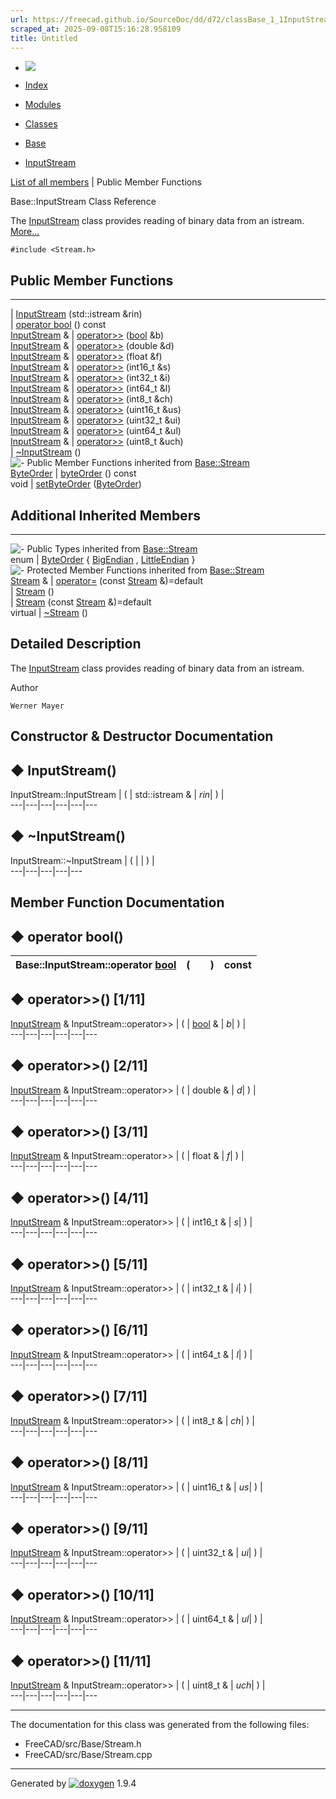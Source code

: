 ```yaml
---
url: https://freecad.github.io/SourceDoc/dd/d72/classBase_1_1InputStream.html
scraped_at: 2025-09-08T15:16:28.958109
title: Untitled
---
```


  * [ ![](https://www.freecad.org/svg/logo-freecad.svg) ](https://freecadweb.org "FreeCAD")
  * [Index](../../index.html "Index")
  * [Modules](../../modules.html "Modules list")
  * [Classes](../../annotated.html "Annotated list")

  * [Base](../../db/d07/namespaceBase.html)
  * [InputStream](../../dd/d72/classBase_1_1InputStream.html)

[List of all members](../../dc/d40/classBase_1_1InputStream-members.html) | Public Member Functions

Base::InputStream Class Reference

The [InputStream](../../dd/d72/classBase_1_1InputStream.html "The InputStream
class provides reading of binary data from an istream.") class provides
reading of binary data from an istream.
[More...](../../dd/d72/classBase_1_1InputStream.html#details)

`#include <Stream.h>`

##  Public Member Functions  
  
---  
|
[InputStream](../../dd/d72/classBase_1_1InputStream.html#ae9fc0df00b3273304b8028b78f713ba7)
(std::istream &rin)  
| [operator
bool](../../dd/d72/classBase_1_1InputStream.html#adf102b563658089ad2802ecbc4801930)
() const  
[InputStream](../../dd/d72/classBase_1_1InputStream.html) & | [operator>>](../../dd/d72/classBase_1_1InputStream.html#aede2043865bf7454e5732cb738b7bca9) ([bool](../../d9/db9/classbool.html) &b)  
[InputStream](../../dd/d72/classBase_1_1InputStream.html) & | [operator>>](../../dd/d72/classBase_1_1InputStream.html#a1981baef71a4c512274ce9fc9b8ee777) (double &d)  
[InputStream](../../dd/d72/classBase_1_1InputStream.html) & | [operator>>](../../dd/d72/classBase_1_1InputStream.html#a8df7f3842e6f71dd6809659bba1f3e9f) (float &f)  
[InputStream](../../dd/d72/classBase_1_1InputStream.html) & | [operator>>](../../dd/d72/classBase_1_1InputStream.html#a61404ee65cafebf183827ac30419012c) (int16_t &s)  
[InputStream](../../dd/d72/classBase_1_1InputStream.html) & | [operator>>](../../dd/d72/classBase_1_1InputStream.html#ab36b63d7897ee24d1f88a91db3a1ff0a) (int32_t &i)  
[InputStream](../../dd/d72/classBase_1_1InputStream.html) & | [operator>>](../../dd/d72/classBase_1_1InputStream.html#a22e634afce5c0f8e0cddb287afccc77d) (int64_t &l)  
[InputStream](../../dd/d72/classBase_1_1InputStream.html) & | [operator>>](../../dd/d72/classBase_1_1InputStream.html#a6ce527be21d4233cf1f5d2bc0251c1a6) (int8_t &ch)  
[InputStream](../../dd/d72/classBase_1_1InputStream.html) & | [operator>>](../../dd/d72/classBase_1_1InputStream.html#abd1eb2d06ed61c461df9ac7ada81f673) (uint16_t &us)  
[InputStream](../../dd/d72/classBase_1_1InputStream.html) & | [operator>>](../../dd/d72/classBase_1_1InputStream.html#a638d46982846649048fa0cfce5bdcd76) (uint32_t &ui)  
[InputStream](../../dd/d72/classBase_1_1InputStream.html) & | [operator>>](../../dd/d72/classBase_1_1InputStream.html#a6bc6a7f17a69104380991f6debcb68b6) (uint64_t &ul)  
[InputStream](../../dd/d72/classBase_1_1InputStream.html) & | [operator>>](../../dd/d72/classBase_1_1InputStream.html#a1032952af4bdfc94e2858ccc10cd28a8) (uint8_t &uch)  
|
[~InputStream](../../dd/d72/classBase_1_1InputStream.html#ae71831adce618d60783c287a2ac7075a)
()  
![-](../../closed.png) Public Member Functions inherited from
[Base::Stream](../../dd/d4f/classBase_1_1Stream.html)  
[ByteOrder](../../dd/d4f/classBase_1_1Stream.html#a8f120f4ab7c73f2d80f21a2be7a0f3f7) | [byteOrder](../../dd/d4f/classBase_1_1Stream.html#ae5a156858b79be7d9fdbf7e2dcd2afbc) () const  
void | [setByteOrder](../../dd/d4f/classBase_1_1Stream.html#a39b0baf7bb4637238d0fd70959329310) ([ByteOrder](../../dd/d4f/classBase_1_1Stream.html#a8f120f4ab7c73f2d80f21a2be7a0f3f7))  
  
##  Additional Inherited Members  
  
---  
![-](../../closed.png) Public Types inherited from
[Base::Stream](../../dd/d4f/classBase_1_1Stream.html)  
enum | [ByteOrder](../../dd/d4f/classBase_1_1Stream.html#a8f120f4ab7c73f2d80f21a2be7a0f3f7) { [BigEndian](../../dd/d4f/classBase_1_1Stream.html#a8f120f4ab7c73f2d80f21a2be7a0f3f7a0b23650462729513c459e1f39ec1b9b5) , [LittleEndian](../../dd/d4f/classBase_1_1Stream.html#a8f120f4ab7c73f2d80f21a2be7a0f3f7aad5fc931f0fd074ef8e0f873de46652c) }  
![-](../../closed.png) Protected Member Functions inherited from
[Base::Stream](../../dd/d4f/classBase_1_1Stream.html)  
[Stream](../../dd/d4f/classBase_1_1Stream.html) & | [operator=](../../dd/d4f/classBase_1_1Stream.html#a65c52ef9cc45a39c8639f36d4204e43a) (const [Stream](../../dd/d4f/classBase_1_1Stream.html) &)=default  
|
[Stream](../../dd/d4f/classBase_1_1Stream.html#a8c3f05bd00361ec92627fa41f330a39b)
()  
|
[Stream](../../dd/d4f/classBase_1_1Stream.html#a8606c2c505356cc614c404db4a466d13)
(const [Stream](../../dd/d4f/classBase_1_1Stream.html) &)=default  
virtual | [~Stream](../../dd/d4f/classBase_1_1Stream.html#a6dc4517a9e6a87abb662fcd14c2ea969) ()  
  
## Detailed Description

The [InputStream](../../dd/d72/classBase_1_1InputStream.html "The InputStream
class provides reading of binary data from an istream.") class provides
reading of binary data from an istream.

Author

    Werner Mayer 

## Constructor & Destructor Documentation

## ◆ InputStream()

InputStream::InputStream  | ( | std::istream & | _rin_| ) |   
---|---|---|---|---|---  
  
## ◆ ~InputStream()

InputStream::~InputStream  | ( | | ) |   
---|---|---|---|---  
  
## Member Function Documentation

## ◆ operator bool()

Base::InputStream::operator [bool](../../d9/db9/classbool.html) | ( | | ) |  const  
---|---|---|---|---  
  
## ◆ operator>>() [1/11]

[InputStream](../../dd/d72/classBase_1_1InputStream.html) & InputStream::operator>> | ( | [bool](../../d9/db9/classbool.html) & | _b_| ) |   
---|---|---|---|---|---  
  
## ◆ operator>>() [2/11]

[InputStream](../../dd/d72/classBase_1_1InputStream.html) & InputStream::operator>> | ( | double & | _d_| ) |   
---|---|---|---|---|---  
  
## ◆ operator>>() [3/11]

[InputStream](../../dd/d72/classBase_1_1InputStream.html) & InputStream::operator>> | ( | float & | _f_| ) |   
---|---|---|---|---|---  
  
## ◆ operator>>() [4/11]

[InputStream](../../dd/d72/classBase_1_1InputStream.html) & InputStream::operator>> | ( | int16_t & | _s_| ) |   
---|---|---|---|---|---  
  
## ◆ operator>>() [5/11]

[InputStream](../../dd/d72/classBase_1_1InputStream.html) & InputStream::operator>> | ( | int32_t & | _i_| ) |   
---|---|---|---|---|---  
  
## ◆ operator>>() [6/11]

[InputStream](../../dd/d72/classBase_1_1InputStream.html) & InputStream::operator>> | ( | int64_t & | _l_| ) |   
---|---|---|---|---|---  
  
## ◆ operator>>() [7/11]

[InputStream](../../dd/d72/classBase_1_1InputStream.html) & InputStream::operator>> | ( | int8_t & | _ch_| ) |   
---|---|---|---|---|---  
  
## ◆ operator>>() [8/11]

[InputStream](../../dd/d72/classBase_1_1InputStream.html) & InputStream::operator>> | ( | uint16_t & | _us_| ) |   
---|---|---|---|---|---  
  
## ◆ operator>>() [9/11]

[InputStream](../../dd/d72/classBase_1_1InputStream.html) & InputStream::operator>> | ( | uint32_t & | _ui_| ) |   
---|---|---|---|---|---  
  
## ◆ operator>>() [10/11]

[InputStream](../../dd/d72/classBase_1_1InputStream.html) & InputStream::operator>> | ( | uint64_t & | _ul_| ) |   
---|---|---|---|---|---  
  
## ◆ operator>>() [11/11]

[InputStream](../../dd/d72/classBase_1_1InputStream.html) & InputStream::operator>> | ( | uint8_t & | _uch_| ) |   
---|---|---|---|---|---  
  
* * *

The documentation for this class was generated from the following files:

  * FreeCAD/src/Base/Stream.h
  * FreeCAD/src/Base/Stream.cpp

* * *

Generated by
[![doxygen](../../doxygen.svg)](https://www.doxygen.org/index.html) 1.9.4

